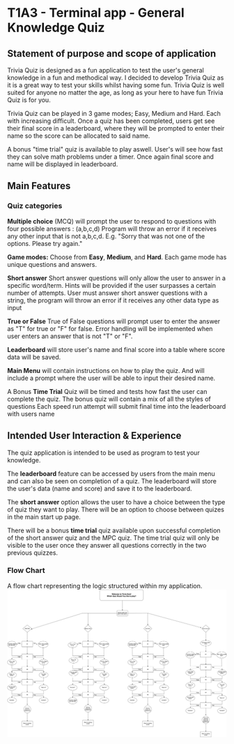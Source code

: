 # T1A3 - Terminal app - General Knowledge Quiz

## Statement of purpose and scope of application
Trivia Quiz is designed as a fun application to test the user's general knowledge in a fun and methodical way. I decided to develop Trivia Quiz as it is a great way to test your skills whilst having some fun. Trivia Quiz is well suited for anyone no matter the age, as long as your here to have fun Trivia Quiz is for you. 

Trivia Quiz can be played in 3 game modes; Easy, Medium and Hard. Each with increasing difficult. Once a quiz has been completed, users get see their final score in a leaderboard, where they will be prompted to enter their name so the score can be allocated to said name. 

A bonus "time trial" quiz is available to play aswell. User's will see how fast they can solve math problems under a timer. Once again final score and name will be displayed in leaderboard.

## Main Features
### Quiz categories
**Multiple choice**
(MCQ) will prompt the user to respond to questions with four possible answers : (a,b,c,d)
Program will throw an error if it receives any other input that is not a,b,c,d.
E.g. "Sorry that was not one of the options. Please try again." 

**Game modes:** Choose from **Easy**, **Medium**, and **Hard**. 
Each game mode has unique questions and answers. 

**Short answer**
Short answer questions will only allow the user to answer in a specific word/term.
Hints will be provided if the user surpasses a certain number of attempts.
User must answer short answer questions with a string, the program will throw an error if it receives any other data type as input

**True or False**
True of False questions will prompt user to enter the answer as "T" for true or "F" for false.
Error handling will be implemented when user enters an answer that is not "T" or "F".

**Leaderboard**
 will store user's name and final score into a table where score data will be saved.

**Main Menu**
will contain instructions on how to play the quiz. And will include a prompt where the user will be able to input their desired name.

A Bonus **Time Trial** Quiz will be timed and tests how fast the user can complete the quiz.
The bonus quiz will contain a mix of all the styles of questions
Each speed run attempt will submit final time into the leaderboard with users name

## Intended User Interaction & Experience
The quiz application is intended to be used as program to test your knowledge.

The **leaderboard** feature can be accessed by users from the main menu and can also be seen on completion of a quiz. The leaderboard will store the user's data (name and score) and save it to the leaderboard.

The **short answer** option allows the user to have a choice between the type of quiz they want to play. There will be an option to choose between quizes in the main start up page.

There will be a bonus **time trial** quiz available upon successful completion of the short answer quiz and the MPC quiz. The time trial quiz will only be visible to the user once they answer all questions correctly in the two previous quizzes.


### Flow Chart

A flow chart representing the logic structured within my application.
![flowchart](termappflowchart.png)